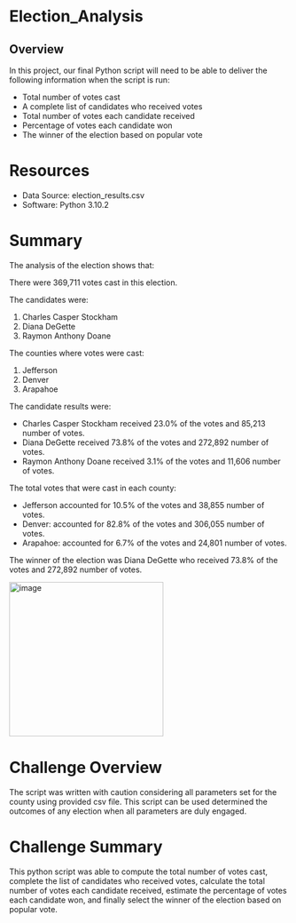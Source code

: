 # Election_Analysis
## Overview
In this project, our final Python script will need to be able to deliver the following information when the script is run: 

- Total number of votes cast
- A complete list of candidates who received votes
- Total number of votes each candidate received
- Percentage of votes each candidate won
- The winner of the election based on popular vote
# Resources
- Data Source: election_results.csv
- Software: Python 3.10.2
# Summary
The analysis of the election shows that:

There were 369,711 votes cast in this election.

The candidates were:

1. Charles Casper Stockham
2. Diana DeGette
3. Raymon Anthony Doane

The counties where votes were cast:

1. Jefferson
2. Denver
3. Arapahoe

The candidate results were:

- Charles Casper Stockham received 23.0% of the votes and 85,213 number of votes.
- Diana DeGette received 73.8% of the votes and 272,892 number of votes.
- Raymon Anthony Doane received 3.1% of the votes and 11,606 number of votes.

The total votes that were cast in each county:

- Jefferson accounted for 10.5% of the votes and 38,855 number of votes.
- Denver: accounted for 82.8% of the votes and 306,055 number of votes.
- Arapahoe: accounted for 6.7% of the votes and 24,801 number of votes.

The winner of the election was Diana DeGette who received 73.8% of the votes and 272,892 number of votes.

<img width="278" alt="image" src="https://user-images.githubusercontent.com/89113627/151248128-937c7ca9-d69e-49ac-824a-38b695259b67.png">


# Challenge Overview
The script was written with caution considering all parameters set for the county using provided csv file. This script can be used determined the outcomes of any election when all parameters are duly engaged.

# Challenge Summary
 This python script was able to compute the total number of votes cast, complete the list of candidates who received votes, calculate the total number of votes each candidate received, estimate the percentage of votes each candidate won, and finally select the winner of the election based on popular vote.
